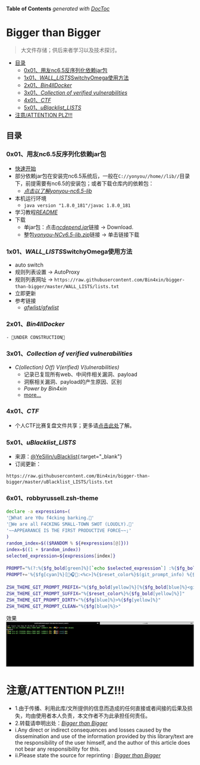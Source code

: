 <!-- START doctoc generated TOC please keep comment here to allow auto update -->
<!-- DON'T EDIT THIS SECTION, INSTEAD RE-RUN doctoc TO UPDATE -->
**Table of Contents**  *generated with [DocToc](https://github.com/thlorenz/doctoc)*
<!-- END doctoc generated TOC please keep comment here to allow auto update -->

# Bigger than Bigger

> 大文件存储；供后来者学习以及技术探讨。

- [目录](#%E7%9B%AE%E5%BD%95)
    - [0x01、用友nc6.5反序列化依赖jar包](#0x01%E7%94%A8%E5%8F%8Bnc65%E5%8F%8D%E5%BA%8F%E5%88%97%E5%8C%96%E4%BE%9D%E8%B5%96jar%E5%8C%85)
    - [1x01、*WALL_LISTS*SwitchyOmega使用方法](#1x01wall_listsswitchyomega%E4%BD%BF%E7%94%A8%E6%96%B9%E6%B3%95)
    - [2x01、*Bin4llDocker*](#2x01bin4lldocker)
    - [3x01、*Collection of verified vulnerabilities*](#3x01collection-of-verified-vulnerabilities)
    - [4x01、*CTF*](#4x01ctf)
    - [5x01、*uBlacklist_LISTS*](#5x01ublacklist_lists)
- [注意/ATTENTION PLZ!!!](#%E6%B3%A8%E6%84%8Fattention-plz)

## 目录

### 0x01、用友nc6.5反序列化依赖jar包

- [快速开始](https://github.com/Bin4xin/bigger-than-bigger/tree/master/yonyou-nc6.5-lib#%E7%94%A8%E5%8F%8Bnc65%E5%8F%8D%E5%BA%8F%E5%88%97%E5%8C%96%E4%BE%9D%E8%B5%96jar%E5%8C%85)
- 部分依赖jar包在安装完nc6.5系统后，一般在`C://yonyou//home//lib//`目录下，前提需要有nc6.5的安装包；或者下载仓库内的依赖包：
    - *[点击以了解yonyou-nc6.5-lib](https://github.com/Bin4xin/bigger-than-bigger/blob/master/yonyou-nc6.5-lib/README.MD)*
- 本机运行环境
    - `java version "1.8.0_181"/javac 1.8.0_181`
- 学习教程[*README*](https://github.com/Bin4xin/bigger-than-bigger/blob/master/yonyou-nc6.5-lib/README.MD)
- 下载
    - 单jar包：点击[*ncdepend.jar*](https://github.com/Bin4xin/bigger-than-bigger/blob/master/yonyou-nc6.5-lib/ncdepend.jar)链接 -> Download.
    - 整包[*yonyou-NCv6.5-lib.zip*](https://github.com/Bin4xin/bigger-than-bigger/releases/tag/yonyou-ncv6.5)链接 -> 单击链接下载 

### 1x01、*WALL_LISTS*SwitchyOmega使用方法

- auto switch
- 规则列表设置 -> AutoProxy
- 规则列表网址 -> `https://raw.githubusercontent.com/Bin4xin/bigger-than-bigger/master/WALL_LISTS/lists.txt`
- 立即更新
- 参考链接
    - *[gfwlist/gfwlist](https://github.com/gfwlist/gfwlist)*

### 2x01、*Bin4llDocker*

    - 🚧UNDER CONSTRUCTION🚧

### 3x01、*Collection of verified vulnerabilities*

- *C(ollection) O(f) V(erified) V(ulnerabilities)*
    - 记录已复现所有web、中间件相关漏洞、payload
    - 洞察相关漏洞、payload的产生原因、区别
    - *Power by Bin4xin*
    - [more...](https://github.com/Bin4xin/bigger-than-bigger/blob/master/CoVV/README.MD)

### 4x01、*CTF*

- 个人CTF比赛复盘文件共享；更多请[点击此处](https://github.com/Bin4xin/bigger-than-bigger/tree/master/CTF)了解。

### 5x01、*uBlacklist_LISTS*

- 来源：[@YeSilin/uBlacklist](https://github.com/YeSilin/uBlacklist){:target="_blank"}
- 订阅更新：

```
https://raw.githubusercontent.com/Bin4xin/bigger-than-bigger/master/uBlacklist_LISTS/lists.txt
```

### 6x01、robbyrussell.zsh-theme

```bash
declare -a expressions=(
'📣What are Y0u f4cking barking.📣'
'📣We are all F4CKING SMALL-TOWN SWOT (LOUDLY).📣'
'~~APPEARANCE IS THE FIRST PRODUCTIVE FORCE~~;'
)
random_index=$(($RANDOM % ${#expressions[@]}))
index=$((1 + $random_index))
selected_expression=${expressions[index]}

PROMPT="%(?:%{$fg_bold[green]%}[`echo $selected_expression`] :%{$fg_bold[red]%}[Ooooooops @@S0mething WROOONG@@] )"
PROMPT+='%{$fg[cyan]%}[🤑🎧🚩:<%c>]%{$reset_color%}$(git_prompt_info) %{$fg_bold[white]%}$%{$fg_bold[green]%}$%{$fg_bold[yellow]%}$ '

ZSH_THEME_GIT_PROMPT_PREFIX="%{$fg_bold[yellow]%}[%{$fg_bold[blue]%}<git:%{$fg[red]%}"
ZSH_THEME_GIT_PROMPT_SUFFIX="%{$reset_color%}%{$fg_bold[yellow]%}]"
ZSH_THEME_GIT_PROMPT_DIRTY="%{$fg[blue]%}>%{$fg[yellow]%}"
ZSH_THEME_GIT_PROMPT_CLEAN="%{$fg[blue]%}>"
```

效果
![assets/oh-my-zsh/oh-my-zsh.png](assets/oh-my-zsh/oh-my-zsh.png)

# 注意/ATTENTION PLZ!!!

- 1.由于传播、利用此库/文所提供的信息而造成的任何直接或者间接的后果及损失，均由使用者本人负责，本文作者不为此承担任何责任。
- 2.转载请申明出处：*[Bigger than Bigger](https://github.com/Bin4xin/bigger-than-bigger)*
- i.Any direct or indirect consequences and losses caused by the dissemination and use of the information provided by this library/text are the responsibility of the user himself, and the author of this article does not bear any responsibility for this.
- ii.Please state the source for reprinting : *[Bigger than Bigger](https://github.com/Bin4xin/bigger-than-bigger)*
